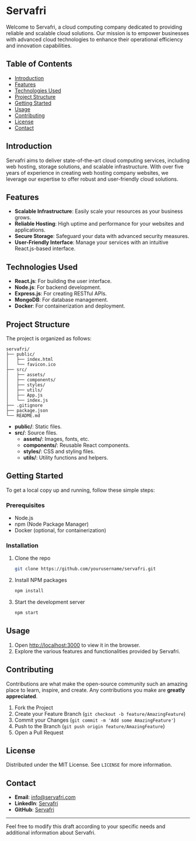 # Servafri

Welcome to Servafri, a cloud computing company dedicated to providing reliable and scalable cloud solutions. Our mission is to empower businesses with advanced cloud technologies to enhance their operational efficiency and innovation capabilities.

## Table of Contents

- [Introduction](#introduction)
- [Features](#features)
- [Technologies Used](#technologies-used)
- [Project Structure](#project-structure)
- [Getting Started](#getting-started)
- [Usage](#usage)
- [Contributing](#contributing)
- [License](#license)
- [Contact](#contact)

## Introduction

Servafri aims to deliver state-of-the-art cloud computing services, including web hosting, storage solutions, and scalable infrastructure. With over five years of experience in creating web hosting company websites, we leverage our expertise to offer robust and user-friendly cloud solutions.

## Features

- **Scalable Infrastructure**: Easily scale your resources as your business grows.
- **Reliable Hosting**: High uptime and performance for your websites and applications.
- **Secure Storage**: Safeguard your data with advanced security measures.
- **User-Friendly Interface**: Manage your services with an intuitive React.js-based interface.

## Technologies Used

- **React.js**: For building the user interface.
- **Node.js**: For backend development.
- **Express.js**: For creating RESTful APIs.
- **MongoDB**: For database management.
- **Docker**: For containerization and deployment.

## Project Structure

The project is organized as follows:

```
servafri/
├── public/
│   ├── index.html
│   └── favicon.ico
├── src/
│   ├── assets/
│   ├── components/
│   ├── styles/
│   ├── utils/
│   ├── App.js
│   └── index.js
├── .gitignore
├── package.json
└── README.md
```

- **public/**: Static files.
- **src/**: Source files.
  - **assets/**: Images, fonts, etc.
  - **components/**: Reusable React components.
  - **styles/**: CSS and styling files.
  - **utils/**: Utility functions and helpers.

## Getting Started

To get a local copy up and running, follow these simple steps:

### Prerequisites

- Node.js
- npm (Node Package Manager)
- Docker (optional, for containerization)

### Installation

1. Clone the repo
   ```sh
   git clone https://github.com/yourusername/servafri.git
   ```
2. Install NPM packages
   ```sh
   npm install
   ```
3. Start the development server
   ```sh
   npm start
   ```

## Usage

1. Open [http://localhost:3000](http://localhost:3000) to view it in the browser.
2. Explore the various features and functionalities provided by Servafri.

## Contributing

Contributions are what make the open-source community such an amazing place to learn, inspire, and create. Any contributions you make are **greatly appreciated**.

1. Fork the Project
2. Create your Feature Branch (`git checkout -b feature/AmazingFeature`)
3. Commit your Changes (`git commit -m 'Add some AmazingFeature'`)
4. Push to the Branch (`git push origin feature/AmazingFeature`)
5. Open a Pull Request

## License

Distributed under the MIT License. See `LICENSE` for more information.

## Contact

- **Email**: info@servafri.com
- **LinkedIn**: [Servafri](https://www.linkedin.com/in/servafri)
- **GitHub**: [Servafri](https://github.com/servafri-technologies)

---

Feel free to modify this draft according to your specific needs and additional information about Servafri.
